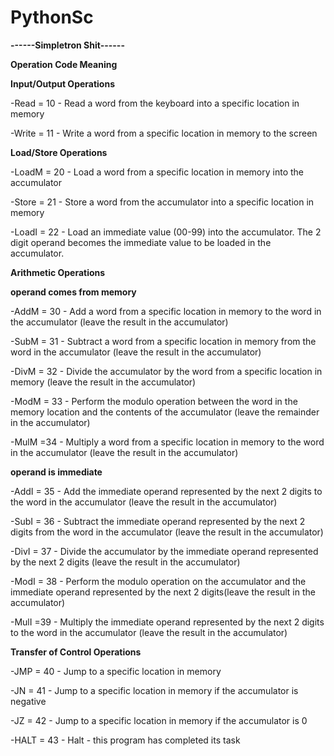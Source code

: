 # PythonSc
**------Simpletron Shit------**

**Operation Code Meaning**

**Input/Output Operations**

-Read 	= 10		- Read a word from the keyboard into a specific location in memory

-Write     = 11		- Write a word from a specific location in memory to the screen

**Load/Store Operations**

-LoadM 	 = 20		- Load a word from a specific location in memory into the accumulator

-Store	 = 21		- Store a word from the accumulator into a specific location in memory

-LoadI     = 22		- Load an immediate value (00-99) into the accumulator.  The 2 digit operand becomes the immediate value to be loaded in the accumulator.

**Arithmetic Operations**

**operand comes from memory**

-AddM 	= 30		- Add a word from a specific location in memory to the word in the accumulator (leave the result in the accumulator)

-SubM   = 31		- Subtract a word from a specific location in memory from the word in the accumulator (leave the result in the accumulator)

-DivM    = 32		- Divide the accumulator by the word from a specific location in memory (leave the result in the accumulator)

-ModM  = 33		- Perform the modulo operation between the word in the memory location and the contents of the accumulator (leave the remainder in   the accumulator)

-MulM    =34		- Multiply a word from a specific location in memory to the word in the accumulator (leave the result in the accumulator)

**operand is immediate**

-AddI   = 35		- Add the immediate operand represented by the next 2 digits to the word in the accumulator (leave the result in the accumulator)

-SubI   = 36		- Subtract the immediate operand represented by the next 2 digits from the  word in the accumulator (leave the result in the accumulator)

-DivI    = 37		- Divide the accumulator by the immediate operand represented by the next 2 digits (leave the result in the accumulator)

-ModI  = 38		- Perform the modulo operation on the accumulator and the immediate operand represented by the next 2 digits(leave the result in the accumulator)

-MulI    =39		- Multiply the immediate operand represented by the next 2 digits to the word in the accumulator (leave the result in the accumulator)

**Transfer of Control Operations**

-JMP   = 40		- Jump to a specific location in memory

-JN     = 41		- Jump to a specific location in memory if the accumulator is negative

-JZ     = 42		- Jump to a specific location in memory if the accumulator is 0		

-HALT = 43		- Halt - this program has completed its task

